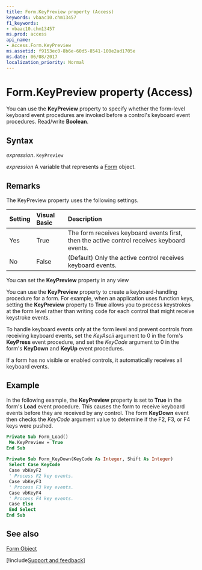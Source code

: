 ```yaml
---
title: Form.KeyPreview property (Access)
keywords: vbaac10.chm13457
f1_keywords:
- vbaac10.chm13457
ms.prod: access
api_name:
- Access.Form.KeyPreview
ms.assetid: f9153ec0-8b6e-60d5-8541-100e2ad1705e
ms.date: 06/08/2017
localization_priority: Normal
---
```



# Form.KeyPreview property (Access)

You can use the  **KeyPreview** property to specify whether the form-level keyboard event procedures are invoked before a control's keyboard event procedures. Read/write **Boolean**.


## Syntax

_expression_. `KeyPreview`

_expression_ A variable that represents a [Form](Access.Form.md) object.


## Remarks

The KeyPreview property uses the following settings.



|Setting|Visual Basic|Description|
|:-----|:-----|:-----|
|Yes|True|The form receives keyboard events first, then the active control receives keyboard events. |
|No|False| (Default) Only the active control receives keyboard events.|

You can set the  **KeyPreview** property in any view

You can use the  **KeyPreview** property to create a keyboard-handling procedure for a form. For example, when an application uses function keys, setting the **KeyPreview** property to **True** allows you to process keystrokes at the form level rather than writing code for each control that might receive keystroke events.

To handle keyboard events only at the form level and prevent controls from receiving keyboard events, set the  _KeyAscii_ argument to 0 in the form's **KeyPress** event procedure, and set the _KeyCode_ argument to 0 in the form's **KeyDown** and **KeyUp** event procedures.

If a form has no visible or enabled controls, it automatically receives all keyboard events.


## Example

In the following example, the  **KeyPreview** property is set to **True** in the form's **Load** event procedure. This causes the form to receive keyboard events before they are received by any control. The form **KeyDown** event then checks the _KeyCode_ argument value to determine if the F2, F3, or F4 keys were pushed.


```vb
Private Sub Form_Load() 
 Me.KeyPreview = True 
End Sub 
 
Private Sub Form_KeyDown(KeyCode As Integer, Shift As Integer) 
 Select Case KeyCode 
 Case vbKeyF2 
 ' Process F2 key events. 
 Case vbKeyF3 
 ' Process F3 key events. 
 Case vbKeyF4 
 ' Process F4 key events. 
 Case Else 
 End Select 
End Sub
```


## See also


[Form Object](Access.Form.md)

[!include[Support and feedback](~/includes/feedback-boilerplate.md)]